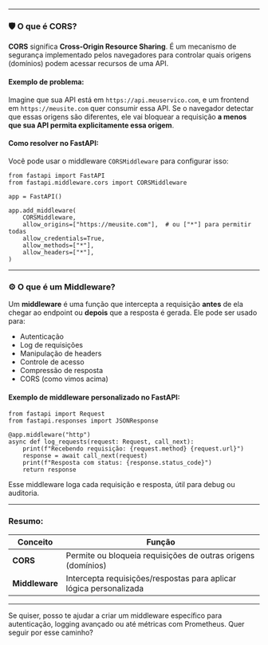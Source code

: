 
---

### 🛡️ O que é CORS?

**CORS** significa **Cross-Origin Resource Sharing**. É um mecanismo de segurança implementado pelos navegadores para controlar quais origens (domínios) podem acessar recursos de uma API.

#### Exemplo de problema:

Imagine que sua API está em `https://api.meuservico.com`, e um frontend em `https://meusite.com` quer consumir essa API. Se o navegador detectar que essas origens são diferentes, ele vai bloquear a requisição **a menos que sua API permita explicitamente essa origem**.

#### Como resolver no FastAPI:

Você pode usar o middleware `CORSMiddleware` para configurar isso:

````
from fastapi import FastAPI
from fastapi.middleware.cors import CORSMiddleware

app = FastAPI()

app.add_middleware(
    CORSMiddleware,
    allow_origins=["https://meusite.com"],  # ou ["*"] para permitir todas
    allow_credentials=True,
    allow_methods=["*"],
    allow_headers=["*"],
)
````

---

### ⚙️ O que é um Middleware?

Um **middleware** é uma função que intercepta a requisição **antes** de ela chegar ao endpoint ou **depois** que a resposta é gerada. Ele pode ser usado para:

- Autenticação
- Log de requisições
- Manipulação de headers
- Controle de acesso
- Compressão de resposta
- CORS (como vimos acima)

#### Exemplo de middleware personalizado no FastAPI:

````
from fastapi import Request
from fastapi.responses import JSONResponse

@app.middleware("http")
async def log_requests(request: Request, call_next):
    print(f"Recebendo requisição: {request.method} {request.url}")
    response = await call_next(request)
    print(f"Resposta com status: {response.status_code}")
    return response
````

Esse middleware loga cada requisição e resposta, útil para debug ou auditoria.

---

### Resumo:

|Conceito|Função|
|---|---|
|**CORS**|Permite ou bloqueia requisições de outras origens (domínios)|
|**Middleware**|Intercepta requisições/respostas para aplicar lógica personalizada|

---

Se quiser, posso te ajudar a criar um middleware específico para autenticação, logging avançado ou até métricas com Prometheus. Quer seguir por esse caminho?